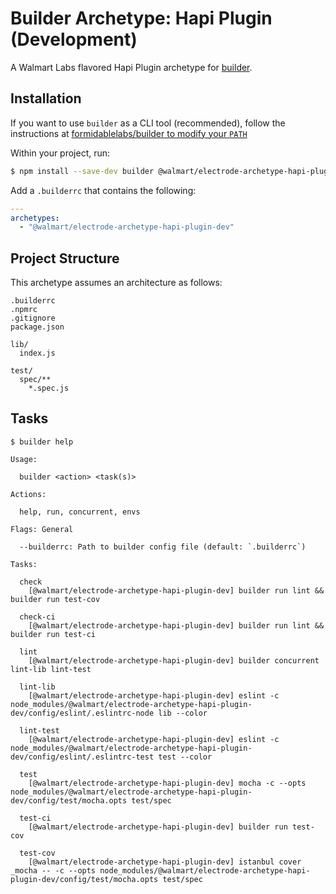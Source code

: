 # Builder Archetype: Hapi Plugin (Development)

A Walmart Labs flavored Hapi Plugin archetype for [builder][].

## Installation

If you want to use `builder` as a CLI tool (recommended), follow the instructions at
[formidablelabs/builder to modify your `PATH`](https://github.com/formidablelabs/builder#local-install)

Within your project, run:

```sh
$ npm install --save-dev builder @walmart/electrode-archetype-hapi-plugin-dev
```

Add a `.builderrc` that contains the following:

```yaml
---
archetypes:
  - "@walmart/electrode-archetype-hapi-plugin-dev"
```

## Project Structure

This archetype assumes an architecture as follows:

```
.builderrc
.npmrc
.gitignore
package.json

lib/
  index.js

test/
  spec/**
    *.spec.js
```

## Tasks

```
$ builder help 

Usage:

  builder <action> <task(s)>

Actions:

  help, run, concurrent, envs

Flags: General

  --builderrc: Path to builder config file (default: `.builderrc`)

Tasks:

  check
    [@walmart/electrode-archetype-hapi-plugin-dev] builder run lint && builder run test-cov

  check-ci
    [@walmart/electrode-archetype-hapi-plugin-dev] builder run lint && builder run test-ci

  lint
    [@walmart/electrode-archetype-hapi-plugin-dev] builder concurrent lint-lib lint-test

  lint-lib
    [@walmart/electrode-archetype-hapi-plugin-dev] eslint -c node_modules/@walmart/electrode-archetype-hapi-plugin-dev/config/eslint/.eslintrc-node lib --color

  lint-test
    [@walmart/electrode-archetype-hapi-plugin-dev] eslint -c node_modules/@walmart/electrode-archetype-hapi-plugin-dev/config/eslint/.eslintrc-test test --color

  test
    [@walmart/electrode-archetype-hapi-plugin-dev] mocha -c --opts node_modules/@walmart/electrode-archetype-hapi-plugin-dev/config/test/mocha.opts test/spec

  test-ci
    [@walmart/electrode-archetype-hapi-plugin-dev] builder run test-cov

  test-cov
    [@walmart/electrode-archetype-hapi-plugin-dev] istanbul cover _mocha -- -c --opts node_modules/@walmart/electrode-archetype-hapi-plugin-dev/config/test/mocha.opts test/spec
```

[builder]: https://github.com/FormidableLabs/builder

